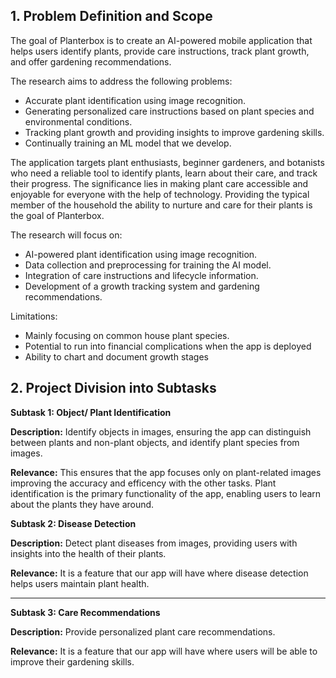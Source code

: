## 1. Problem Definition and Scope

  The goal of Planterbox is to create an AI-powered mobile application that helps users identify plants, provide care instructions, track plant growth, and offer gardening recommendations. 
  
  The research aims to address the following problems:
  - Accurate plant identification using image recognition.
  - Generating personalized care instructions based on plant species and environmental conditions.
  - Tracking plant growth and providing insights to improve gardening skills.
  - Continually training an ML model that we develop.

  The application targets plant enthusiasts, beginner gardeners, and botanists who need a reliable tool to identify plants, learn about their care, and track their progress. The significance lies in making plant care accessible and enjoyable for everyone with the help of technology. Providing the typical member of the household the ability to nurture and care for their plants is the goal of Planterbox.

  The research will focus on:
  - AI-powered plant identification using image recognition.
  - Data collection and preprocessing for training the AI model.
  - Integration of care instructions and lifecycle information.
  - Development of a growth tracking system and gardening recommendations.

  Limitations:
  - Mainly focusing on common house plant species.
  - Potential to run into financial complications when the app is deployed
  - Ability to chart and document growth stages

## 2. Project Division into Subtasks

  **Subtask 1: Object/ Plant Identification**
  
  **Description:**
  Identify objects in images, ensuring the app can distinguish between plants and non-plant objects, and identify plant species from images.
  
  **Relevance:**
  This ensures that the app focuses only on plant-related images improving the accuracy and efficency with the other tasks.
  Plant identification is the primary functionality of the app, enabling users to learn about the plants they have around.


**Subtask 2: Disease Detection**
   
  **Description:**
  Detect plant diseases from images, providing users with insights into the health of their plants.
  
  **Relevance:**
  It is a feature that our app will have where disease detection helps users maintain plant health.

--------------------------------------------------------------------------------------------------------------------------------
  
  **Subtask 3: Care Recommendations**
   
  **Description:**
  Provide personalized plant care recommendations.
  
  **Relevance:**
  It is a feature that our app will have where users will be able to improve their gardening skills.
